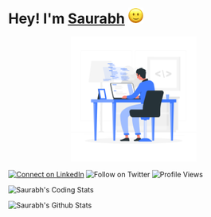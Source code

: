
# Hey! I'm [Saurabh]() <img src="https://github.com/SaurabhSonde/SaurabhSonde/blob/master/smiley.gif" width= 30px>

<p align="center">
<img src="https://github.com/SaurabhSonde/SaurabhSonde/blob/master/Programming-rafiki.png" class="center" width= 50%>
</p>



[![Connect on LinkedIn](https://img.shields.io/badge/--linkedin?label=LinkedIn&logo=LinkedIn&style=social)](https://www.linkedin.com/in/saurabh-sonde-32bb38190)
![Follow on Twitter](https://img.shields.io/twitter/follow/sonde_saurabh?label=Follow&style=social)
![Profile Views](https://komarev.com/ghpvc/?username=SaurabhSonde)

![Saurabh's Coding Stats](https://github-readme-stats.vercel.app/api/top-langs/?username=SaurabhSonde&layout=compact)

![Saurabh's Github Stats](https://github-readme-stats.vercel.app/api?username=SaurabhSonde&show_icons=true)
